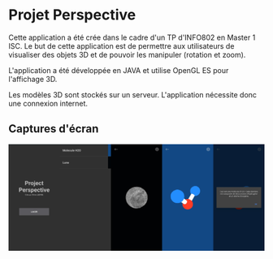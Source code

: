 # Projet Perspective

Cette application a été crée dans le cadre d'un TP d'INFO802 en Master 1 ISC. Le but de cette application est de permettre aux utilisateurs de visualiser des objets 3D et de pouvoir les manipuler (rotation et zoom).

L'application a été développée en JAVA et utilise OpenGL ES pour l'affichage 3D.

Les modèles 3D sont stockés sur un serveur. L'application nécessite donc une connexion internet.

## Captures d'écran
![image](https://github.com/OlivierLESAGE/ProjetPerspective/blob/master/screenshot.png)
